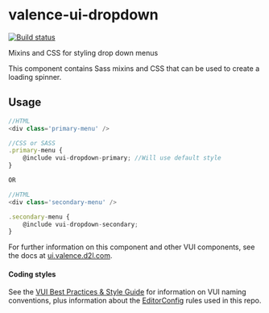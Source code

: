 # valence-ui-dropdown

[![Build status][ci-image]][ci-url]

Mixins and CSS for styling drop down menus

This component contains Sass mixins and CSS that can be used to create a loading spinner.

## Usage

```js
//HTML
<div class='primary-menu' />

//CSS or SASS
.primary-menu {
	@include vui-dropdown-primary; //Will use default style
}

OR

//HTML
<div class='secondary-menu' />

.secondary-menu {
	@include vui-dropdown-secondary;
}

```

For further information on this component and other VUI components, see the docs at [ui.valence.d2l.com](http://ui.valence.d2l.com/).

#### Coding styles
See the [VUI Best Practices & Style Guide](https://github.com/Brightspace/valence-ui-docs/wiki/Best-Practices-&-Style-Guide) for information on VUI naming conventions, plus information about the [EditorConfig](http://editorconfig.org) rules used in this repo.


[ci-url]: https://magnum.travis-ci.com/Brightspace/valence-ui-dropdown
[ci-image]: https://magnum.travis-ci.com/Brightspace/valence-ui-dropdown.svg?token=ZYvPKniByWFPuyqz8hm5&branch=master
